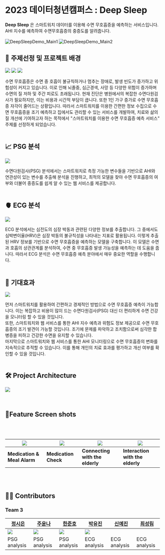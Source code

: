 # **2023 데이터청년캠퍼스 : Deep Sleep**

**Deep Sleep** 은 스마트워치 데이터를 이용해 수면 무호흡증을 예측하는 서비스입니다. AHI 지수를 예측하여 수면무호흡증의 중증도를 알려줍니다.
<br><br>
![DeepSleepDemo_Main1](https://github.com/alacori/deepsleep_front/assets/70925118/05c11306-ee42-4b64-b798-3db2ceab0d8e)
![DeepSleepDemo_Main2](https://github.com/alacori/deepsleep_front/assets/70925118/a5d7d551-4ca6-4fe1-a7b3-c2639b2b4453)


## 🛌 **주제선정 및 프로젝트 배경**
![](https://github.com/alacori/deepsleep_front/assets/70925118/10aa0fdd-9db9-4cb8-828b-91428bc167f0)
![](https://github.com/alacori/deepsleep_front/assets/70925118/3998532d-6042-4bc7-b60a-3ad166d71828)
![](https://github.com/alacori/deepsleep_front/assets/70925118/c7db6254-6701-4cdb-a687-8130e58aa9ec)


수면 무호흡증은 수면 중 호흡이 불규칙하거나 멈추는 장애로, 발생 빈도가 증가하고 위험성이 커지고 있습니다. 이로 인해 뇌졸중, 심근경색, 사망 등 다양한 위험이 증가하며 수면의 질 저하 및 주간 피로도 초래됩니다. 현재 진단은 병원에서의 복잡한 수면다원검사가 필요하지만, 이는 비용과 시간적 부담이 큽니다. 또한 1인 가구 증가로 수면 무호흡증 자각이 줄어드는 상황입니다. 따라서 스마트워치를 이용한 간편한 정보 수집으로 수면 무호흡증을 조기 예측하고 집에서도 관리할 수 있는 서비스를 개발하여, 치료와 삶의 질 개선에 기여하고자 하는 목적에서 "스마트워치를 이용한 수면 무호흡증 예측 서비스" 주제를 선정하게 되었습니다.
<br>
<br>

## 📈 **PSG 분석**

![](https://github.com/alacori/deepsleep_front/assets/70925118/f5fb1a60-981f-4186-a6bf-61664eb3e7f7)

수면다원검사(PSG) 분석에서는 스마트워치로 측정 가능한 변수들을 기반으로 AHI와 연관성이 있는 변수를 추출해 분석을 진행하고, 최적의 모델을 찾아 수면 무호흡증의 여부와 더불어 중증도를 쉽게 알 수 있는 웹 서비스를 제공합니다.
<br>
<br>

## 🫀 **ECG 분석**

![](https://i.ibb.co/pWFrbZr/our-goal.png)

ECG 분석에서는 심전도의 심장 박동과 관련된 다양한 정보를 추출합니다. 그 중에서도 심박변이율(HRV)은 심장 박동의 불규칙성을 나타내는 지표로 활용됩니다. 이렇게 추출된 HRV 정보를 기반으로 수면 무호흡증을 예측하는 모델을 구축합니다. 이 모델은 수면과 호흡의 상관관계를 분석하여, 수면 중 무호흡증 발생 가능성을 예측하는 데 도움을 줍니다. 따라서 ECG 분석은 수면 무호흡증 예측 분야에서 매우 중요한 역할을 수행합니다.
<br>
<br>

## 🎯 **기대효과**

![](https://i.ibb.co/pWFrbZr/our-goal.png)

먼저 스마트워치를 활용하여 간편하고 경제적인 방법으로 수면 무호흡증 예측이 가능합니다. 이는 복잡하고 비용이 많이 드는 수면다원검사(PSG) 대신 더 편리하게 수면 건강을 모니터링 할 수 있을 것입니다.<br>
또한, 스마트워치와 웹 서비스를 통한 AHI 지수 예측과 위험도 정보 제공으로 수면 무호흡증의 조기 발견이 가능할 것입니다. 조기에 문제를 파악하고 조치함으로써 심각한 합병증을 피하고 건강한 수면을 유지할 수 있습니다.<br>
마지막으로 스마트워치와 웹 서비스를 통한 AHI 모니터링으로 수면 무호흡증의 변화를 지속적으로 추적할 수 있습니다. 이를 통해 개인의 치료 효과를 평가하고 개선 여부를 확인할 수 있을 것입니다.
<br>
<br>

## 🛠 **Project Architecture**


![](https://github.com/alacori/deepsleep_front/assets/70925118/8b6efaf7-bd2c-469a-a051-e6e0d2746a1c)

<br>


## 📱**Feature Screen shots**

<br> <br>

|<img src="https://cdn.discordapp.com/attachments/1114839224361955328/1114839531846377522/4a9595dfd36dec45.gif">|<img src="https://cdn.discordapp.com/attachments/1114839224361955328/1114839531489865790/dc30a03f920bc47a.gif" >|<img src="https://cdn.discordapp.com/attachments/1114839224361955328/1114839349649997824/bee6b9e2f0221593.gif">|<img src="https://cdn.discordapp.com/attachments/1114839224361955328/1114839349238972476/9edf67f1937bfac5.gif">|
|------|------|------|------|
|**Medication & Meal Alarm**|**Medication Check**|**Connecting with the elderly**|**Interaction with the elderly**|


<br> <br>



## 👩‍💻 **Contributors**

### **Team 3**

|[정시은](https://github.com/ohyujeong)|[주윤나](https://github.com/ofzlo)|[한준호](https://github.com/alacori)|[박유진](https://github.com/dayoung20)|[신예진](https://github.com/ohyujeong)|[최성림](https://github.com/dayoung20)|
|---|---|---|---|---|---|
|<img src="https://github.com/alacori/deepsleep_front/assets/70925118/7ad78f84-e390-444b-9607-6d4e064796a8">|<img src="https://github.com/alacori/deepsleep_front/assets/70925118/d3d3306a-7895-4553-8af0-a55ec13b180a">|<img src="https://github.com/alacori/deepsleep_front/assets/70925118/c637a24c-1dbd-40d0-ad47-6f222f69f109">|<img src="https://cdn.discordapp.com/attachments/1091211029360422973/1091253631673708595/KakaoTalk_20230331_155008862.png">|
|PSG analysis|PSG analysis|PSG analysis|ECG analysis|ECG analysis|ECG analysis|
